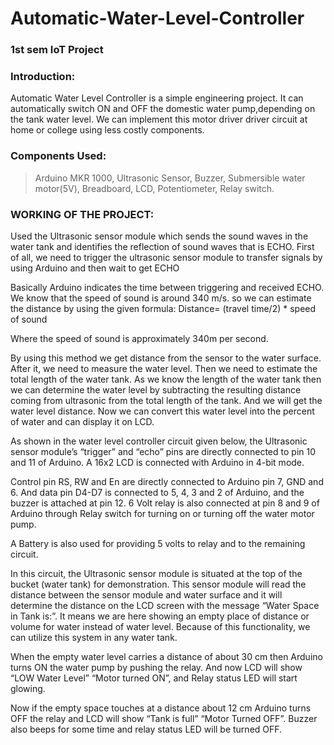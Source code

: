 # Automatic-Water-Level-Controller
### 1st sem IoT Project 

### Introduction: 
Automatic Water Level Controller is a simple engineering project. It can automatically switch ON and OFF the domestic water pump,depending on the tank water level. We can implement this motor driver driver circuit at home or college using less costly components.

### Components Used: 
> Arduino MKR 1000, Ultrasonic Sensor, Buzzer, Submersible water motor(5V), Breadboard, LCD, Potentiometer, Relay switch.

### WORKING OF THE PROJECT:
Used the Ultrasonic sensor module which sends the sound waves in the water tank and identifies the reflection of sound waves that is ECHO. First of all, we need to trigger the ultrasonic sensor module to transfer signals by using Arduino and then wait to get ECHO

Basically Arduino indicates the time between triggering and received ECHO. We know that the speed of sound is around 340 m/s. 
so we can estimate the distance by using the given formula: Distance= (travel time/2) * speed of sound

Where the speed of sound is approximately 340m per second.

By using this method we get distance from the sensor to the water surface. After it, we need to measure the water level.
Then we need to estimate the total length of the water tank. As we know the length of the water tank then we can determine the water level by subtracting the resulting distance coming from ultrasonic from the total length of the tank. And we will get the water level distance. Now we can convert this water level into the percent of water and can display it on LCD.

As shown in the water level controller circuit given below, the Ultrasonic sensor module’s “trigger” and “echo” pins are directly connected to pin 10 and 11 of Arduino. A 16x2 LCD is connected with Arduino in 4-bit mode.

Control pin RS, RW and En are directly connected to Arduino pin 7, GND and 6. And data pin D4-D7 is connected to 5, 4, 3 and 2 of Arduino, and the buzzer is attached at pin 12. 6 Volt relay is also connected at pin 8 and 9 of Arduino through Relay switch for turning on or turning off the water motor pump.

A Battery is also used for providing 5 volts to relay and to the remaining circuit.

In this circuit, the Ultrasonic sensor module is situated at the top of the bucket (water tank) for demonstration. This sensor module will read the distance between the sensor module and water surface and it will determine the distance on the LCD screen with the message “Water Space in Tank is:”. It means we are here showing an empty place of distance or volume for water instead of water level. Because of this functionality, we can utilize this system in any water tank.

When the empty water level carries a distance of about 30 cm then Arduino turns ON the water pump by pushing the relay. And now LCD will show “LOW Water Level” “Motor turned ON”, and Relay status LED will start glowing.

Now if the empty space touches at a distance about 12 cm Arduino turns OFF the relay and LCD will show “Tank is full” “Motor Turned OFF”. Buzzer also beeps for some time and relay status LED will be turned OFF.
